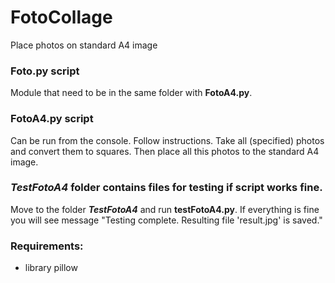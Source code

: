 # FotoCollage
Place photos on standard A4 image

### **Foto.py** script
Module that need to be in the same folder with **FotoA4.py**.

### **FotoA4.py** script
Can be run from the console. Follow instructions. 
Take all (specified) photos and convert them to squares. Then place all this photos to the standard A4 image. 

### ***TestFotoA4*** folder contains files for testing if script works fine.
Move to the folder ***TestFotoA4*** and run **testFotoA4.py**. If everything is fine you will see message "Testing complete. Resulting file 'result.jpg' is saved."

### Requirements:
* library pillow


